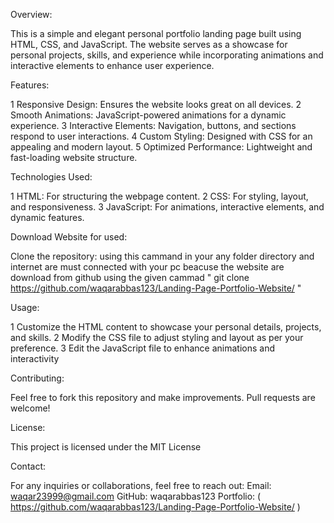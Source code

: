 Overview:

This is a simple and elegant personal portfolio landing page built using HTML, CSS, and JavaScript. The website serves as a showcase for personal projects, skills, and experience while incorporating animations and interactive elements to enhance user experience.

Features:

  1 Responsive Design: Ensures the website looks great on all devices.
  2 Smooth Animations: JavaScript-powered animations for a dynamic experience.
  3 Interactive Elements: Navigation, buttons, and sections respond to user interactions.
  4 Custom Styling: Designed with CSS for an appealing and modern layout.
  5 Optimized Performance: Lightweight and fast-loading website structure.

Technologies Used:

  1 HTML: For structuring the webpage content.
  2 CSS: For styling, layout, and responsiveness.
  3 JavaScript: For animations, interactive elements, and dynamic features.

Download Website for used:

Clone the repository: using this cammand in your any folder directory and internet are must connected with your pc beacuse the website are download from github using the given cammad 
                                                                                                                                                                                             " git clone https://github.com/waqarabbas123/Landing-Page-Portfolio-Website/ "

Usage:

   1 Customize the HTML content to showcase your personal details, projects, and skills.
   2 Modify the CSS file to adjust styling and layout as per your preference.
   3 Edit the JavaScript file to enhance animations and interactivity
   
Contributing:

Feel free to fork this repository and make improvements. Pull requests are welcome!

License:

This project is licensed under the MIT License

Contact:

For any inquiries or collaborations, feel free to reach out:
Email: waqar23999@gmail.com
GitHub: waqarabbas123
Portfolio: ( https://github.com/waqarabbas123/Landing-Page-Portfolio-Website/ )
